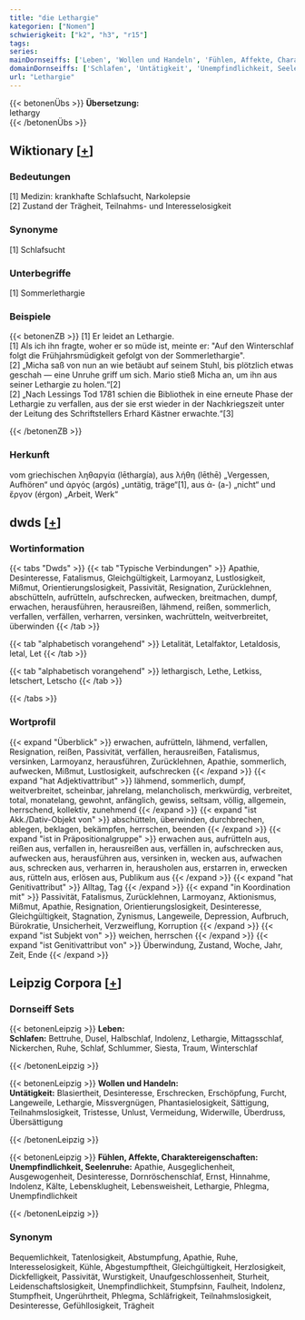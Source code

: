 ```yaml
---
title: "die Lethargie"
kategorien: ["Nomen"]
schwierigkeit: ["k2", "h3", "r15"]
tags:
series:
mainDornseiffs: ['Leben', 'Wollen und Handeln', 'Fühlen, Affekte, Charaktereigenschaften']
domainDornseiffs: ['Schlafen', 'Untätigkeit', 'Unempfindlichkeit, Seelenruhe']
url: "Lethargie"
---
```


{{< betonenÜbs >}}
**Übersetzung:**  
lethargy  
{{< /betonenÜbs >}}

## Wiktionary [[+](https://de.wiktionary.org/wiki/Lethargie)]

### Bedeutungen
[1] Medizin: krankhafte Schlafsucht, Narkolepsie  
[2] Zustand der Trägheit, Teilnahms- und Interesselosigkeit  

### Synonyme
[1] Schlafsucht  

### Unterbegriffe
[1] Sommerlethargie  

### Beispiele
{{< betonenZB >}}
[1] Er leidet an Lethargie.  
[1] Als ich ihn fragte, woher er so müde ist, meinte er: "Auf den Winterschlaf folgt die Frühjahrsmüdigkeit gefolgt von der Sommerlethargie".  
[2] „Micha saß von nun an wie betäubt auf seinem Stuhl, bis plötzlich etwas geschah — eine Unruhe griff um sich. Mario stieß Micha an, um ihn aus seiner Lethargie zu holen.“[2]  
[2] „Nach Lessings Tod 1781 schien die Bibliothek in eine erneute Phase der Lethargie zu verfallen, aus der sie erst wieder in der Nachkriegszeit unter der Leitung des Schriftstellers Erhard Kästner erwachte.“[3]  

{{< /betonenZB >}}
### Herkunft
vom griechischen ληθαργία (lēthargía), aus λήθη (lēthē) „Vergessen, Aufhören“ und ἀργός (argós) „untätig, träge“[1], aus ἀ- (a-) „nicht“ und ἔργον (érgon) „Arbeit, Werk“  



## dwds [[+](https://www.dwds.de/wb/Lethargie)]

### Wortinformation
{{< tabs "Dwds" >}}
{{< tab "Typische Verbindungen" >}}
Apathie, Desinteresse, Fatalismus, Gleichgültigkeit, Larmoyanz, Lustlosigkeit, Mißmut, Orientierungslosigkeit, Passivität, Resignation, Zurücklehnen, abschütteln, aufrütteln, aufschrecken, aufwecken, breitmachen, dumpf, erwachen, herausführen, herausreißen, lähmend, reißen, sommerlich, verfallen, verfällen, verharren, versinken, wachrütteln, weitverbreitet, überwinden
{{< /tab >}}

{{< tab "alphabetisch vorangehend" >}}
Letalität, Letalfaktor, Letaldosis, letal, Let
{{< /tab >}}

{{< tab "alphabetisch vorangehend" >}}
lethargisch, Lethe, Letkiss, letschert, Letscho
{{< /tab >}}

{{< /tabs >}}

### Wortprofil
{{< expand "Überblick" >}} erwachen, aufrütteln, lähmend, verfallen, Resignation, reißen, Passivität, verfällen, herausreißen, Fatalismus, versinken, Larmoyanz, herausführen, Zurücklehnen, Apathie, sommerlich, aufwecken, Mißmut, Lustlosigkeit, aufschrecken {{< /expand >}}
{{< expand "hat Adjektivattribut" >}} lähmend, sommerlich, dumpf, weitverbreitet, scheinbar, jahrelang, melancholisch, merkwürdig, verbreitet, total, monatelang, gewohnt, anfänglich, gewiss, seltsam, völlig, allgemein, herrschend, kollektiv, zunehmend {{< /expand >}}
{{< expand "ist Akk./Dativ-Objekt von" >}} abschütteln, überwinden, durchbrechen, ablegen, beklagen, bekämpfen, herrschen, beenden {{< /expand >}}
{{< expand "ist in Präpositionalgruppe" >}} erwachen aus, aufrütteln aus, reißen aus, verfallen in, herausreißen aus, verfällen in, aufschrecken aus, aufwecken aus, herausführen aus, versinken in, wecken aus, aufwachen aus, schrecken aus, verharren in, herausholen aus, erstarren in, erwecken aus, rütteln aus, erlösen aus, Publikum aus {{< /expand >}}
{{< expand "hat Genitivattribut" >}} Alltag, Tag {{< /expand >}}
{{< expand "in Koordination mit" >}} Passivität, Fatalismus, Zurücklehnen, Larmoyanz, Aktionismus, Mißmut, Apathie, Resignation, Orientierungslosigkeit, Desinteresse, Gleichgültigkeit, Stagnation, Zynismus, Langeweile, Depression, Aufbruch, Bürokratie, Unsicherheit, Verzweiflung, Korruption {{< /expand >}}
{{< expand "ist Subjekt von" >}} weichen, herrschen {{< /expand >}}
{{< expand "ist Genitivattribut von" >}} Überwindung, Zustand, Woche, Jahr, Zeit, Ende {{< /expand >}}

## Leipzig Corpora [[+](https://corpora.uni-leipzig.de/en/res?word=Lethargie&corpusId=deu_newscrawl-public_2018)]

### Dornseiff Sets
{{< betonenLeipzig >}}
**Leben:**  
**Schlafen:** Bettruhe, Dusel, Halbschlaf, Indolenz, Lethargie, Mittagsschlaf, Nickerchen, Ruhe, Schlaf, Schlummer, Siesta, Traum, Winterschlaf  

{{< /betonenLeipzig >}}


{{< betonenLeipzig >}}
**Wollen und Handeln:**  
**Untätigkeit:** Blasiertheit, Desinteresse, Erschrecken, Erschöpfung, Furcht, Langeweile, Lethargie, Missvergnügen, Phantasielosigkeit, Sättigung, Teilnahmslosigkeit, Tristesse, Unlust, Vermeidung, Widerwille, Überdruss, Übersättigung  

{{< /betonenLeipzig >}}


{{< betonenLeipzig >}}
**Fühlen, Affekte, Charaktereigenschaften:**  
**Unempfindlichkeit, Seelenruhe:** Apathie, Ausgeglichenheit, Ausgewogenheit, Desinteresse, Dornröschenschlaf, Ernst, Hinnahme, Indolenz, Kälte, Lebensklugheit, Lebensweisheit, Lethargie, Phlegma, Unempfindlichkeit  

{{< /betonenLeipzig >}}

### Synonym
Bequemlichkeit, Tatenlosigkeit, Abstumpfung, Apathie, Ruhe, Interesselosigkeit, Kühle, Abgestumpftheit, Gleichgültigkeit, Herzlosigkeit, Dickfelligkeit, Passivität, Wurstigkeit, Unaufgeschlossenheit, Sturheit, Leidenschaftslosigkeit, Unempfindlichkeit, Stumpfsinn, Faulheit, Indolenz, Stumpfheit, Ungerührtheit, Phlegma, Schläfrigkeit, Teilnahmslosigkeit, Desinteresse, Gefühllosigkeit, Trägheit

